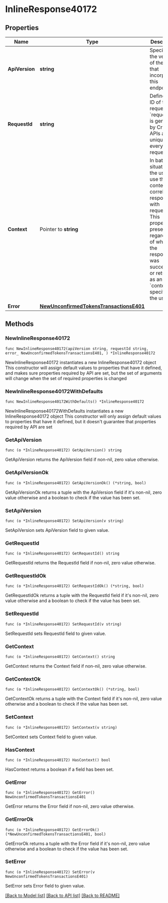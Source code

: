# InlineResponse40172

## Properties

Name | Type | Description | Notes
------------ | ------------- | ------------- | -------------
**ApiVersion** | **string** | Specifies the version of the API that incorporates this endpoint. | 
**RequestId** | **string** | Defines the ID of the request. The &#x60;requestId&#x60; is generated by Crypto APIs and it&#39;s unique for every request. | 
**Context** | Pointer to **string** | In batch situations the user can use the context to correlate responses with requests. This property is present regardless of whether the response was successful or returned as an error. &#x60;context&#x60; is specified by the user. | [optional] 
**Error** | [**NewUnconfirmedTokensTransactionsE401**](NewUnconfirmedTokensTransactionsE401.md) |  | 

## Methods

### NewInlineResponse40172

`func NewInlineResponse40172(apiVersion string, requestId string, error_ NewUnconfirmedTokensTransactionsE401, ) *InlineResponse40172`

NewInlineResponse40172 instantiates a new InlineResponse40172 object
This constructor will assign default values to properties that have it defined,
and makes sure properties required by API are set, but the set of arguments
will change when the set of required properties is changed

### NewInlineResponse40172WithDefaults

`func NewInlineResponse40172WithDefaults() *InlineResponse40172`

NewInlineResponse40172WithDefaults instantiates a new InlineResponse40172 object
This constructor will only assign default values to properties that have it defined,
but it doesn't guarantee that properties required by API are set

### GetApiVersion

`func (o *InlineResponse40172) GetApiVersion() string`

GetApiVersion returns the ApiVersion field if non-nil, zero value otherwise.

### GetApiVersionOk

`func (o *InlineResponse40172) GetApiVersionOk() (*string, bool)`

GetApiVersionOk returns a tuple with the ApiVersion field if it's non-nil, zero value otherwise
and a boolean to check if the value has been set.

### SetApiVersion

`func (o *InlineResponse40172) SetApiVersion(v string)`

SetApiVersion sets ApiVersion field to given value.


### GetRequestId

`func (o *InlineResponse40172) GetRequestId() string`

GetRequestId returns the RequestId field if non-nil, zero value otherwise.

### GetRequestIdOk

`func (o *InlineResponse40172) GetRequestIdOk() (*string, bool)`

GetRequestIdOk returns a tuple with the RequestId field if it's non-nil, zero value otherwise
and a boolean to check if the value has been set.

### SetRequestId

`func (o *InlineResponse40172) SetRequestId(v string)`

SetRequestId sets RequestId field to given value.


### GetContext

`func (o *InlineResponse40172) GetContext() string`

GetContext returns the Context field if non-nil, zero value otherwise.

### GetContextOk

`func (o *InlineResponse40172) GetContextOk() (*string, bool)`

GetContextOk returns a tuple with the Context field if it's non-nil, zero value otherwise
and a boolean to check if the value has been set.

### SetContext

`func (o *InlineResponse40172) SetContext(v string)`

SetContext sets Context field to given value.

### HasContext

`func (o *InlineResponse40172) HasContext() bool`

HasContext returns a boolean if a field has been set.

### GetError

`func (o *InlineResponse40172) GetError() NewUnconfirmedTokensTransactionsE401`

GetError returns the Error field if non-nil, zero value otherwise.

### GetErrorOk

`func (o *InlineResponse40172) GetErrorOk() (*NewUnconfirmedTokensTransactionsE401, bool)`

GetErrorOk returns a tuple with the Error field if it's non-nil, zero value otherwise
and a boolean to check if the value has been set.

### SetError

`func (o *InlineResponse40172) SetError(v NewUnconfirmedTokensTransactionsE401)`

SetError sets Error field to given value.



[[Back to Model list]](../README.md#documentation-for-models) [[Back to API list]](../README.md#documentation-for-api-endpoints) [[Back to README]](../README.md)


